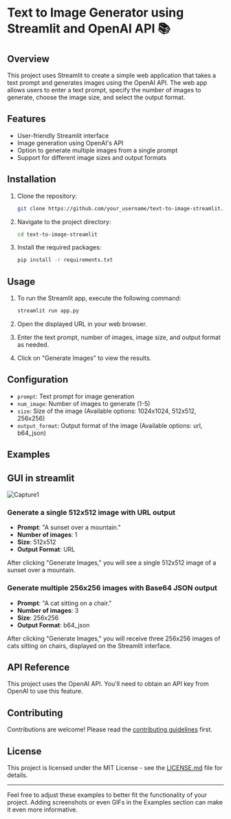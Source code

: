 # Text to Image Generator using Streamlit and OpenAI API 📚

## Overview

This project uses Streamlit to create a simple web application that takes a text prompt and generates images using the OpenAI API. The web app allows users to enter a text prompt, specify the number of images to generate, choose the image size, and select the output format.

## Features

- User-friendly Streamlit interface
- Image generation using OpenAI's API
- Option to generate multiple images from a single prompt
- Support for different image sizes and output formats

## Installation

1. Clone the repository:

    ```bash
    git clone https://github.com/your_username/text-to-image-streamlit.git
    ```

2. Navigate to the project directory:

    ```bash
    cd text-to-image-streamlit
    ```

3. Install the required packages:

    ```bash
    pip install -r requirements.txt
    ```

## Usage

1. To run the Streamlit app, execute the following command:

    ```bash
    streamlit run app.py
    ```

2. Open the displayed URL in your web browser.

3. Enter the text prompt, number of images, image size, and output format as needed.

4. Click on "Generate Images" to view the results.

## Configuration

- `prompt`: Text prompt for image generation
- `num_image`: Number of images to generate (1-5)
- `size`: Size of the image (Available options: 1024x1024, 512x512, 256x256)
- `output_format`: Output format of the image (Available options: url, b64_json)

## Examples
## GUI in streamlit
![Capture1](https://github.com/Umeshbalande/Text_to_image_DallE/assets/3708552/e6ac252d-928e-4e86-b47e-1c5cb0ea0208)

### Generate a single 512x512 image with URL output

- **Prompt**: "A sunset over a mountain."
- **Number of images**: 1
- **Size**: 512x512
- **Output Format**: URL

After clicking "Generate Images," you will see a single 512x512 image of a sunset over a mountain.

### Generate multiple 256x256 images with Base64 JSON output

- **Prompt**: "A cat sitting on a chair."
- **Number of images**: 3
- **Size**: 256x256
- **Output Format**: b64_json

After clicking "Generate Images," you will receive three 256x256 images of cats sitting on chairs, displayed on the Streamlit interface.

## API Reference

This project uses the OpenAI API. You'll need to obtain an API key from OpenAI to use this feature.

## Contributing

Contributions are welcome! Please read the [contributing guidelines](CONTRIBUTING.md) first.

## License

This project is licensed under the MIT License - see the [LICENSE.md](LICENSE.md) file for details.

---

Feel free to adjust these examples to better fit the functionality of your project. Adding screenshots or even GIFs in the Examples section can make it even more informative.
